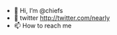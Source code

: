 - 👋 Hi, I’m @chiefs
- 👀 twitter http://twitter.com/nearly
- 📫 How to reach me 

<!---
chiefs/chiefs is a ✨ special ✨ repository because its `README.md` (this file) appears on your GitHub profile.
You can click the Preview link to take a look at your changes.
--->
